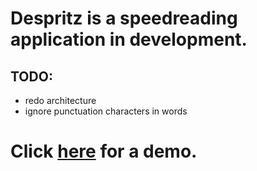 # Despritz is a speedreading application in development.

## TODO:
* redo architecture
* ignore punctuation characters in words

# Click [here](http://static.deslee.me/despritz/test.html) for a demo.

